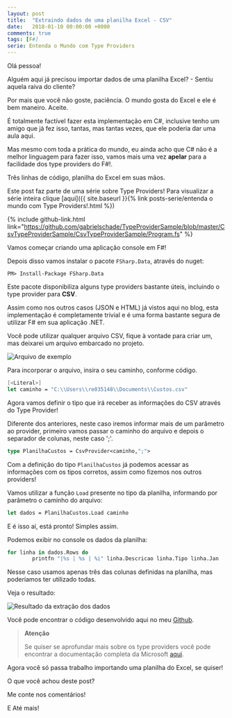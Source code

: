 ```yaml
---
layout: post
title:  "Extraindo dados de uma planilha Excel - CSV"
date:   2018-01-10 00:00:00 +0000
comments: true
tags: [F#]
serie: Entenda o Mundo com Type Providers
---
```


Olá pessoa!

Alguém aqui já precisou importar dados de uma planilha Excel? - Sentiu aquela raiva do cliente?

Por mais que você não goste, paciência. O mundo gosta do Excel e ele é bem maneiro. Aceite.

É totalmente factível fazer esta implementação em C#, inclusive tenho um amigo que já fez isso, tantas, mas tantas vezes, que ele poderia dar uma aula aqui.

Mas mesmo com toda a prática do mundo, eu ainda acho que C# não é a melhor linguagem para fazer isso, vamos mais uma vez **apelar** para a facilidade dos type providers do F#!.

Três linhas de código, planilha do Excel em suas mãos.
<!--more-->

Este post faz parte de uma série sobre Type Providers! Para visualizar a série inteira clique [aqui]({{ site.baseurl }}{% link posts-serie/entenda o mundo com Type Providers!.html %})

{% include github-link.html link="https://github.com/gabrielschade/TypeProviderSample/blob/master/CsvTypeProviderSample/CsvTypeProviderSample/Program.fs" %} 

Vamos começar criando uma aplicação console em F#!

Depois disso vamos instalar o pacote `FSharp.Data`, através do nuget:

```
PM> Install-Package FSharp.Data
```

Este pacote disponibiliza alguns type providers bastante úteis, incluindo o type provider para **CSV**.

Assim como nos outros casos (JSON e HTML) já vistos aqui no blog, esta implementação é completamente trivial e é uma forma bastante segura de utilizar F# em sua aplicação .NET.

Você pode utilizar qualquer arquivo CSV, fique à vontade para criar um, mas deixarei um arquivo embarcado no projeto.

![Arquivo de exemplo](https://i.imgur.com/M2x33zn.jpg)

Para incorporar o arquivo, insira o seu caminho, conforme código.

```fsharp
[<Literal>]
let caminho = "C:\\Users\\re035148\\Documents\\Custos.csv"
```

Agora vamos definir o tipo que irá receber as informações do CSV através do Type Provider!

Diferente dos anteriores, neste caso iremos informar mais de um parâmetro ao provider, primeiro vamos passar o caminho do arquivo e depois o separador de colunas, neste caso ';'.

```fsharp
type PlanilhaCustos = CsvProvider<caminho,";">
```
Com a definição do tipo `PlanilhaCustos` já podemos acessar as informações com os tipos corretos, assim como fizemos nos outros providers!

Vamos utilizar a função `Load` presente no tipo da planilha, informando por parâmetro o caminho do arquivo:

``` fsharp
let dados = PlanilhaCustos.Load caminho
```

E é isso aí, está pronto! Simples assim.

Podemos exibir no console os dados da planilha:

```fsharp
for linha in dados.Rows do
        printfn "|%s | %s | %i" linha.Descricao linha.Tipo linha.Jan
```

Nesse caso usamos apenas três das colunas definidas na planilha, mas poderíamos ter utilizado todas.

Veja o resultado:

![Resultado da extração dos dados](https://i.imgur.com/H9q2pXm.jpg)

Você pode encontrar o código desenvolvido aqui no meu [Github](https://github.com/gabrielschade/TypeProviderSample/blob/master/CsvTypeProviderSample/CsvTypeProviderSample/Program.fs).


> **Atenção**
>
> Se quiser se aprofundar mais sobre os type providers você pode encontrar a documentação completa da Microsoft [aqui](https://docs.microsoft.com/en-us/dotnet/fsharp/tutorials/type-providers/).

Agora você só passa trabalho importando uma planilha do Excel, se quiser!

O que você achou deste post?

Me conte nos comentários!

E Até mais!